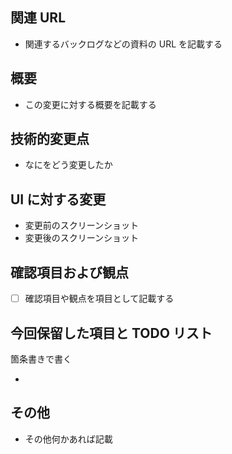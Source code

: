 ## 関連 URL

- 関連するバックログなどの資料の URL を記載する

## 概要

- この変更に対する概要を記載する

## 技術的変更点

- なにをどう変更したか

## UI に対する変更

- 変更前のスクリーンショット
- 変更後のスクリーンショット

## 確認項目および観点

- [ ] 確認項目や観点を項目として記載する

## 今回保留した項目と TODO リスト

箇条書きで書く

-

## その他

- その他何かあれば記載
